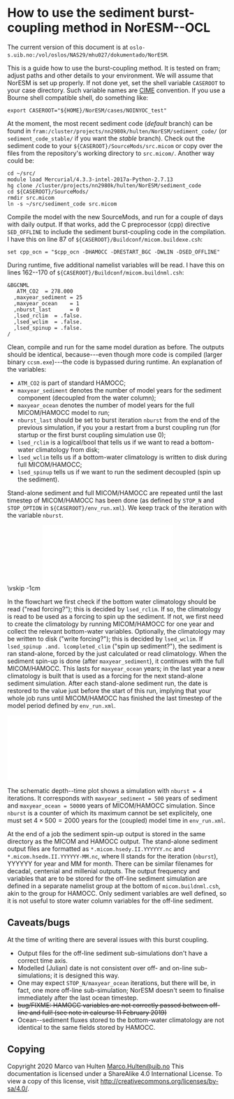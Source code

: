 How to use the sediment burst-coupling method in NorESM--OCL
=============================

The current version of this document is at
`oslo-s.uib.no:/vol/oslos/NAS29/mhu027/dokumentado/NorESM`.

This is a guide how to use the burst-coupling method.
It is tested on fram; adjust paths and other details to your environment.
We will assume that NorESM is set up properly.
If not done yet, set the shell variable `CASEROOT` to your case directory.
Such variable names are [CIME](http://esmci.github.io/cime/) convention.
If you use a Bourne shell compatible shell, do something like:

    export CASEROOT="${HOME}/NorESM/cases/NOINYOC_test"

At the moment, the most recent sediment code (*default* branch) can be found in
`fram:/cluster/projects/nn2980k/hulten/NorESM/sediment_code/` (or
`sediment_code_stable/` if you want the *stable* branch).
Check out the sediment code to your `${CASEROOT}/SourceMods/src.micom` or copy
over the files from the repository's working directory to `src.micom/`.
Another way could be:

    cd ~/src/
    module load Mercurial/4.3.3-intel-2017a-Python-2.7.13
    hg clone /cluster/projects/nn2980k/hulten/NorESM/sediment_code
    cd ${CASEROOT}/SourceMods/
    rmdir src.micom
    ln -s ~/src/sediment_code src.micom

Compile the model with the new SourceMods, and run for a couple of days
with daily output.
If that works, add the C preprocessor (cpp) directive `SED_OFFLINE` to include
the sediment burst-coupling code in the compilation.
I have this on line 87 of `${CASEROOT}/Buildconf/micom.buildexe.csh`:

    set cpp_ocn = "$cpp_ocn -DHAMOCC -DRESTART_BGC -DWLIN -DSED_OFFLINE"

During runtime, five additional namelist variables will be read.
I have this on lines 162--170 of `${CASEROOT}/Buildconf/micom.buildnml.csh`:

    &BGCNML
       ATM_CO2  = 278.000
      ,maxyear_sediment = 25
      ,maxyear_ocean    = 1
      ,nburst_last      = 0
      ,lsed_rclim  = .false.
      ,lsed_wclim  = .false.
      ,lsed_spinup = .false.
    /

Clean, compile and run for the same model duration as before.
The outputs should be identical, because---even though more code is compiled
(larger binary `ccsm.exe`)---the code is bypassed during runtime.
An explanation of the variables:

+ `ATM_CO2` is part of standard HAMOCC;
+ `maxyear_sediment` denotes the number of model years for the sediment
component (decoupled from the water column);
+ `maxyear_ocean` denotes the number of model years for the full MICOM/HAMOCC
model to run;
+ `nburst_last` should be set to burst iteration `nburst` from the end of the
previous simulation, if you your a restart from a burst coupling run (for
startup or the first burst coupling simulation use 0);
+ `lsed_rclim` is a logical/bool that tells us if we want to read a bottom-water
climatology from disk;
+ `lsed_wclim` tells us if a bottom-water climatology is written to disk during
full MICOM/HAMOCC;
+ `lsed_spinup` tells us if we want to run the sediment decoupled (spin up the
sediment).

Stand-alone sediment and full MICOM/HAMOCC are repeated until the last timestep
of MICOM/HAMOCC has been done (as defined by `STOP_N` and `STOP_OPTION` in
`${CASEROOT}/env_run.xml`).
We keep track of the iteration with the variable `nburst`.

\vskip -1cm
![Flow chart](SED_flow-crop.pdf)

In the flowchart we first check if the bottom water climatology should be read
("read forcing?"); this is decided by `lsed_rclim`.
If so, the climatology is read to be used as a forcing to spin up the sediment.
If not, we first need to create the climatology by running MICOM/HAMOCC for one
year and collect the relevant bottom-water variables.
Optionally, the climatology may be written to disk ("write forcing?"); this is
decided by `lsed_wclim`.
If `lsed_spinup .and. lcompleted_clim` ("spin up sediment?"), the sediment is
ran stand-alone, forced by the just calculated or read climatology.
When the sediment spin-up is done (after `maxyear_sediment`), it continues with
the full MICOM/HAMOCC.
This lasts for `maxyear_ocean` years; in the last year a new climatology is
built that is used as a forcing for the next stand-alone sediment simulation.
After each stand-alone sediment run, the date is restored to the value just
before the start of this run, implying that your whole job runs until
MICOM/HAMOCC has finished the last timestep of the model period defined by
`env_run.xml`.

![Burst coupling](burst-crop.pdf)

The schematic depth--time plot shows a simulation with `nburst = 4`
iterations.
It corresponds with `maxyear_sediment = 500` years of sediment and
`maxyear_ocean = 50000` years of MICOM/HAMOCC simulation.
Since `nburst` is a counter of which its maximum cannot be set explicitely, one
must set $4\times 500 = 2000$ years for the (coupled) model time in `env_run.xml`.

At the end of a job the sediment spin-up output is stored in the same directory
as the MICOM and HAMOCC output.
The stand-alone sediment output files are formatted as
`*.micom.hsedy.II.YYYYYY.nc` and `*.micom.hsedm.II.YYYYYY-MM.nc`, where II stands
for the iteration (`nburst`), YYYYYY for year and MM for month.
There can be similar filenames for decadal, centenial and millenial outputs.
The output frequency and variables that are to be stored for the
off-line sediment simulation are defined in a separate namelist group at
the bottom of `micom.buildnml.csh`, akin to the group for HAMOCC.
Only sediment variables are well defined, so it is not useful to store
water column variables for the off-line sediment.

## Caveats/bugs

At the time of writing there are several issues with this burst coupling.

- Output files for the off-line sediment sub-simulations don't have a
  correct time axis.
- Modelled (Julian) date is not consistent over off- and on-line
  sub-simulations; it is designed this way.
- One may expect `STOP_N/maxyear_ocean` iterations, but there will be,
  in fact, one more off-line sub-simulation; NorESM doesn't seem to
  finalise immediately after the last ocean timestep.
- ~~bug/FIXME: HAMOCC variables are not correctly passed between off-line
  and full!  (see note in calcurse 11 February 2019)~~
- Ocean--sediment fluxes stored to the bottom-water climatology are not
  identical to the same fields stored by HAMOCC.

## Copying

Copyright 2020 Marco van Hulten <Marco.Hulten@uib.no>
This documentation is licensed under a ShareAlike 4.0 International License.
To view a copy of this license, visit http://creativecommons.org/licenses/by-sa/4.0/.
